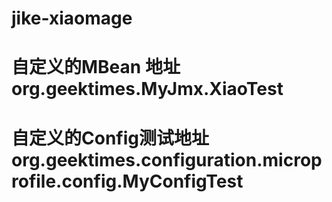 # jike-xiaomage
# 自定义的MBean 地址 org.geektimes.MyJmx.XiaoTest
# 自定义的Config测试地址 org.geektimes.configuration.microprofile.config.MyConfigTest
